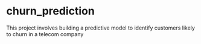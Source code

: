 # churn_prediction
This project involves building a predictive model to identify customers likely to churn in a telecom company
